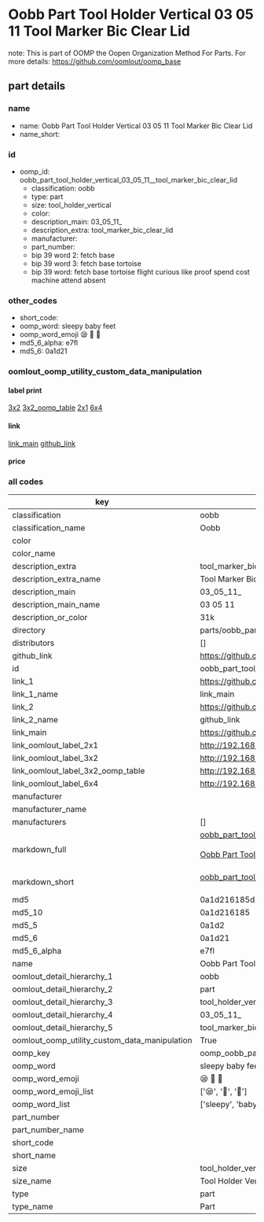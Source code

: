# Oobb Part Tool Holder Vertical 03 05 11  Tool Marker Bic Clear Lid  

note: This is part of OOMP the Oopen Organization Method For Parts. For more details: https://github.com/oomlout/oomp_base

##  part details





### name
* name: Oobb Part Tool Holder Vertical 03 05 11  Tool Marker Bic Clear Lid
* name_short: 
### id
* oomp_id: oobb_part_tool_holder_vertical_03_05_11__tool_marker_bic_clear_lid
  * classification: oobb
  * type: part
  * size: tool_holder_vertical
  * color: 
  * description_main: 03_05_11_
  * description_extra: tool_marker_bic_clear_lid
  * manufacturer: 
  * part_number: 
  * bip 39 word 2: fetch base
  * bip 39 word 3: fetch base tortoise
  * bip 39 word: fetch base tortoise flight curious like proof spend cost machine attend absent

### other_codes
* short_code: 
* oomp_word: sleepy baby feet
* oomp_word_emoji :sleepy: :baby: :feet:
* md5_6_alpha: e7fl
* md5_6: 0a1d21






### oomlout_oomp_utility_custom_data_manipulation
#### label print
[3x2](http://192.168.1.245:1112/?label=oomp%20e7fl)
[3x2_oomp_table](http://192.168.1.107:1112/?label=oomp%20e7fl)
[2x1](http://192.168.1.242:1112/?label=oomp%20e7fl)
[6x4](http://192.168.1.55:1112/?label=oomp%20e7fl)    

#### link

[link_main](https://github.com/oomlout/oomlout_oomp_current_version_messy/tree/main/parts/oobb_part_tool_holder_vertical_03_05_11__tool_marker_bic_clear_lid) [github_link](https://github.com/oomlout/oomlout_oomp_part_src/tree/main/parts/oobb_part_tool_holder_vertical_03_05_11__tool_marker_bic_clear_lid)                             

#### price







### all codes 
| key | value |  
| --- | --- |  
| classification | oobb |  
| classification_name | Oobb |  
| color |  |  
| color_name |  |  
| description_extra | tool_marker_bic_clear_lid |  
| description_extra_name | Tool Marker Bic Clear Lid |  
| description_main | 03_05_11_ |  
| description_main_name | 03 05 11  |  
| description_or_color | 31k |  
| directory | parts/oobb_part_tool_holder_vertical_03_05_11__tool_marker_bic_clear_lid |  
| distributors | [] |  
| github_link | https://github.com/oomlout/oomlout_oomp_part_src/tree/main/parts/oobb_part_tool_holder_vertical_03_05_11__tool_marker_bic_clear_lid |  
| id | oobb_part_tool_holder_vertical_03_05_11__tool_marker_bic_clear_lid |  
| link_1 | https://github.com/oomlout/oomlout_oomp_current_version_messy/tree/main/parts/oobb_part_tool_holder_vertical_03_05_11__tool_marker_bic_clear_lid |  
| link_1_name | link_main |  
| link_2 | https://github.com/oomlout/oomlout_oomp_part_src/tree/main/parts/oobb_part_tool_holder_vertical_03_05_11__tool_marker_bic_clear_lid |  
| link_2_name | github_link |  
| link_main | https://github.com/oomlout/oomlout_oomp_current_version_messy/tree/main/parts/oobb_part_tool_holder_vertical_03_05_11__tool_marker_bic_clear_lid |  
| link_oomlout_label_2x1 | http://192.168.1.242:1112/?label=oomp%20e7fl |  
| link_oomlout_label_3x2 | http://192.168.1.245:1112/?label=oomp%20e7fl |  
| link_oomlout_label_3x2_oomp_table | http://192.168.1.107:1112/?label=oomp%20e7fl |  
| link_oomlout_label_6x4 | http://192.168.1.55:1112/?label=oomp%20e7fl |  
| manufacturer |  |  
| manufacturer_name |  |  
| manufacturers | [] |  
| markdown_full | [oobb_part_tool_holder_vertical_03_05_11__tool_marker_bic_clear_lid](https://github.com/oomlout/oomlout_oomp_current_version_messy/tree/main/parts/oobb_part_tool_holder_vertical_03_05_11__tool_marker_bic_clear_lid)<br>[](https://github.com/oomlout/oomlout_oomp_current_version_messy/tree/main/parts/oobb_part_tool_holder_vertical_03_05_11__tool_marker_bic_clear_lid)<br>[Oobb Part Tool Holder Vertical 03 05 11  Tool Marker Bic Clear Lid](https://github.com/oomlout/oomlout_oomp_current_version_messy/tree/main/parts/oobb_part_tool_holder_vertical_03_05_11__tool_marker_bic_clear_lid)<br><br> |  
| markdown_short | [oobb_part_tool_holder_vertical_03_05_11__tool_marker_bic_clear_lid](https://github.com/oomlout/oomlout_oomp_current_version_messy/tree/main/parts/oobb_part_tool_holder_vertical_03_05_11__tool_marker_bic_clear_lid)<br><br> |  
| md5 | 0a1d216185d1558a069af58fcb04baaa |  
| md5_10 | 0a1d216185 |  
| md5_5 | 0a1d2 |  
| md5_6 | 0a1d21 |  
| md5_6_alpha | e7fl |  
| name | Oobb Part Tool Holder Vertical 03 05 11  Tool Marker Bic Clear Lid |  
| oomlout_detail_hierarchy_1 | oobb |  
| oomlout_detail_hierarchy_2 | part |  
| oomlout_detail_hierarchy_3 | tool_holder_vertical |  
| oomlout_detail_hierarchy_4 | 03_05_11_ |  
| oomlout_detail_hierarchy_5 | tool_marker_bic_clear_lid |  
| oomlout_oomp_utility_custom_data_manipulation | True |  
| oomp_key | oomp_oobb_part_tool_holder_vertical_03_05_11__tool_marker_bic_clear_lid |  
| oomp_word | sleepy baby feet |  
| oomp_word_emoji | :sleepy: :baby: :feet: |  
| oomp_word_emoji_list | [':sleepy:', ':baby:', ':feet:'] |  
| oomp_word_list | ['sleepy', 'baby', 'feet'] |  
| part_number |  |  
| part_number_name |  |  
| short_code |  |  
| short_name |  |  
| size | tool_holder_vertical |  
| size_name | Tool Holder Vertical |  
| type | part |  
| type_name | Part |  
